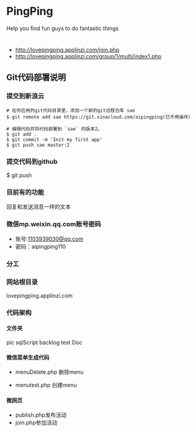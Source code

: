 # PingPing
Help you find fun guys to do fantastic things

#
- http://lovepingping.applinzi.com/join.php
- http://lovepingping.applinzi.com/group/1/multi/index1.php
## Git代码部署说明
### 提交到新浪云

```
# 在你应用的git代码目录里，添加一个新的git远程仓库 sae
$ git remote add sae https://git.sinacloud.com/aipingping(已不用操作）

# 编辑代码并将代码部署到 `sae` 的版本2。
$ git add .
$ git commit -m 'Init my first app'
$ git push sae master:2
```
### 提交代码到github
$ git push

### 目前有的功能
回复和发送消息一样的文本

### 微信mp.weixin.qq.com账号密码
- 账号:1103939030@qq.com
- 密码：aipingping110
### 分工

### 网站根目录
lovepingping.applinzi.com

### 代码架构
#### 文件夹
pic
sqlScript
backlog
test
Doc
#### 微信菜单生成代码
- menuDelete.php
删除menu

- menutest.php
创建menu

#### 微网页
- publish.php发布活动
- join.php参加活动
